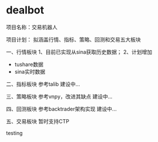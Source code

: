 # dealbot

项目名称：交易机器人

项目计划：
拟涵盖行情、指标、策略、回测和交易五大板块

一、行情板块
1、目前已实现从sina获取历史数据；
2、计划增加
- tushare数据
- sina实时数据

二、指标板块
参考talib
建设中...

三、策略板块
参考vnpy，改进其缺点
建设中...

四、回测板块
参考backtrader架构实现
建设中...

五、交易板块
暂时支持CTP

testing